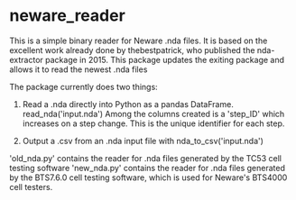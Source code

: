 # neware_reader
This is a simple binary reader for Neware .nda files. It is based on the excellent work already done by thebestpatrick, who published the nda-extractor package in 2015. This package updates the exiting package and allows it to read the newest .nda files

The package currently does two things:
1. Read a .nda directly into Python as a pandas DataFrame. read_nda('input.nda') Among the columns created is a 'step_ID' which increases on a step change. This is the unique identifier for each step.

2. Output a .csv from an .nda input file with nda_to_csv('input.nda')

'old_nda.py' contains the reader for .nda files generated by the TC53 cell testing software
'new_nda.py' contains the reader for .nda files generated by the BTS7.6.0 cell testing software, which is used for Neware's BTS4000 cell testers.
